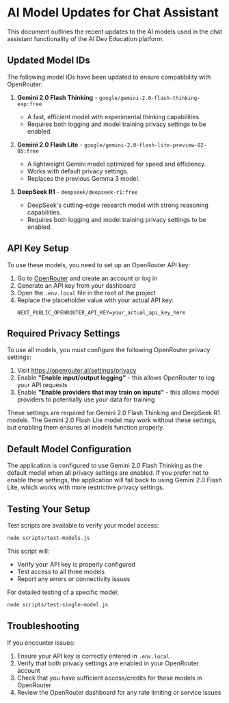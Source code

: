 # AI Model Updates for Chat Assistant

This document outlines the recent updates to the AI models used in the chat assistant functionality of the AI Dev Education platform.

## Updated Model IDs

The following model IDs have been updated to ensure compatibility with OpenRouter:

1. **Gemini 2.0 Flash Thinking** - `google/gemini-2.0-flash-thinking-exp:free`
   - A fast, efficient model with experimental thinking capabilities.
   - Requires both logging and model training privacy settings to be enabled.

2. **Gemini 2.0 Flash Lite** - `google/gemini-2.0-flash-lite-preview-02-05:free`
   - A lightweight Gemini model optimized for speed and efficiency.
   - Works with default privacy settings.
   - Replaces the previous Gemma 3 model.

3. **DeepSeek R1** - `deepseek/deepseek-r1:free`
   - DeepSeek's cutting-edge research model with strong reasoning capabilities.
   - Requires both logging and model training privacy settings to be enabled.

## API Key Setup

To use these models, you need to set up an OpenRouter API key:

1. Go to [OpenRouter](https://openrouter.ai/) and create an account or log in
2. Generate an API key from your dashboard
3. Open the `.env.local` file in the root of the project
4. Replace the placeholder value with your actual API key:
   ```
   NEXT_PUBLIC_OPENROUTER_API_KEY=your_actual_api_key_here
   ```

## Required Privacy Settings

To use all models, you must configure the following OpenRouter privacy settings:

1. Visit https://openrouter.ai/settings/privacy
2. Enable **"Enable input/output logging"** - this allows OpenRouter to log your API requests
3. Enable **"Enable providers that may train on inputs"** - this allows model providers to potentially use your data for training

These settings are required for Gemini 2.0 Flash Thinking and DeepSeek R1 models. The Gemini 2.0 Flash Lite model may work without these settings, but enabling them ensures all models function properly.

## Default Model Configuration

The application is configured to use Gemini 2.0 Flash Thinking as the default model when all privacy settings are enabled. If you prefer not to enable these settings, the application will fall back to using Gemini 2.0 Flash Lite, which works with more restrictive privacy settings.

## Testing Your Setup

Test scripts are available to verify your model access:

```bash
node scripts/test-models.js
```

This script will:
- Verify your API key is properly configured
- Test access to all three models
- Report any errors or connectivity issues

For detailed testing of a specific model:
```bash
node scripts/test-single-model.js
```

## Troubleshooting

If you encounter issues:

1. Ensure your API key is correctly entered in `.env.local`
2. Verify that both privacy settings are enabled in your OpenRouter account
3. Check that you have sufficient access/credits for these models in OpenRouter
4. Review the OpenRouter dashboard for any rate limiting or service issues 